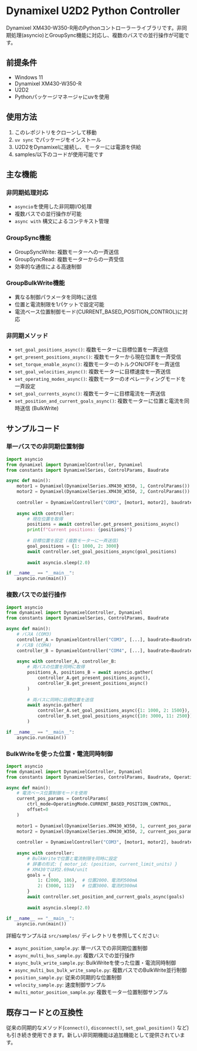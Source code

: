 # Dynamixel U2D2 Python Controller

Dynamixel XM430-W350-R用のPythonコントローラーライブラリです。非同期処理(asyncio)とGroupSync機能に対応し、複数のバスでの並行操作が可能です。

## 前提条件
- Windows 11
- Dynamixel XM430-W350-R
- U2D2
- Pythonパッケージマネージャにuvを使用

## 使用方法
1. このレポジトリをクローンして移動
2. `uv sync` でパッケージをインストール
3. U2D2をDynamixelに接続し、モーターには電源を供給
4. samples/以下のコードが使用可能です

## 主な機能

### 非同期処理対応
- `asyncio`を使用した非同期I/O処理
- 複数バスでの並行操作が可能
- `async with` 構文によるコンテキスト管理

### GroupSync機能
- GroupSyncWrite: 複数モーターへの一斉送信
- GroupSyncRead: 複数モーターからの一斉受信
- 効率的な通信による高速制御

### GroupBulkWrite機能
- 異なる制御パラメータを同時に送信
- 位置と電流制限を1パケットで設定可能
- 電流ベース位置制御モード(CURRENT_BASED_POSITION_CONTROL)に対応

### 非同期メソッド
- `set_goal_positions_async()`: 複数モーターに目標位置を一斉送信
- `get_present_positions_async()`: 複数モーターから現在位置を一斉受信
- `set_torque_enable_async()`: 複数モーターのトルクON/OFFを一斉送信
- `set_goal_velocities_async()`: 複数モーターに目標速度を一斉送信
- `set_operating_modes_async()`: 複数モーターのオペレーティングモードを一斉設定
- `set_goal_currents_async()`: 複数モーターに目標電流を一斉送信
- `set_position_and_current_goals_async()`: 複数モーターに位置と電流を同時送信 (BulkWrite)

## サンプルコード

### 単一バスでの非同期位置制御
```python
import asyncio
from dynamixel import DynamixelController, Dynamixel
from constants import DynamixelSeries, ControlParams, Baudrate

async def main():
    motor1 = Dynamixel(DynamixelSeries.XM430_W350, 1, ControlParams())
    motor2 = Dynamixel(DynamixelSeries.XM430_W350, 2, ControlParams())
    
    controller = DynamixelController("COM3", [motor1, motor2], baudrate=Baudrate.BAUD_57600)
    
    async with controller:
        # 現在位置を取得
        positions = await controller.get_present_positions_async()
        print(f"Current positions: {positions}")
        
        # 目標位置を設定 (複数モーターに一斉送信)
        goal_positions = {1: 1000, 2: 3000}
        await controller.set_goal_positions_async(goal_positions)
        
        await asyncio.sleep(2.0)

if __name__ == "__main__":
    asyncio.run(main())
```

### 複数バスでの並行操作
```python
import asyncio
from dynamixel import DynamixelController, Dynamixel
from constants import DynamixelSeries, ControlParams, Baudrate

async def main():
    # バスA (COM3)
    controller_A = DynamixelController("COM3", [...], baudrate=Baudrate.BAUD_57600)
    # バスB (COM4)
    controller_B = DynamixelController("COM4", [...], baudrate=Baudrate.BAUD_57600)
    
    async with controller_A, controller_B:
        # 両バスの位置を同時に取得
        positions_A, positions_B = await asyncio.gather(
            controller_A.get_present_positions_async(),
            controller_B.get_present_positions_async()
        )
        
        # 両バスに同時に目標位置を送信
        await asyncio.gather(
            controller_A.set_goal_positions_async({1: 1000, 2: 1500}),
            controller_B.set_goal_positions_async({10: 3000, 11: 2500})
        )

if __name__ == "__main__":
    asyncio.run(main())
```

### BulkWriteを使った位置・電流同時制御
```python
import asyncio
from dynamixel import DynamixelController, Dynamixel
from constants import DynamixelSeries, ControlParams, Baudrate, OperatingMode

async def main():
    # 電流ベース位置制御モードを使用
    current_pos_params = ControlParams(
        ctrl_mode=OperatingMode.CURRENT_BASED_POSITION_CONTROL,
        offset=0
    )
    
    motor1 = Dynamixel(DynamixelSeries.XM430_W350, 1, current_pos_params)
    motor2 = Dynamixel(DynamixelSeries.XM430_W350, 2, current_pos_params)
    
    controller = DynamixelController("COM3", [motor1, motor2], baudrate=Baudrate.BAUD_57600)
    
    async with controller:
        # BulkWriteで位置と電流制限を同時に設定
        # 辞書の形式: { motor_id: (position, current_limit_units) }
        # XM430では約2.69mA/unit
        goals = {
            1: (2000, 186),  # 位置2000、電流約500mA
            2: (3000, 112)   # 位置3000、電流約300mA
        }
        await controller.set_position_and_current_goals_async(goals)
        
        await asyncio.sleep(2.0)

if __name__ == "__main__":
    asyncio.run(main())
```

詳細なサンプルは `src/samples/` ディレクトリを参照してください:
- `async_position_sample.py`: 単一バスでの非同期位置制御
- `async_multi_bus_sample.py`: 複数バスでの並行操作
- `async_bulk_write_sample.py`: BulkWriteを使った位置・電流同時制御
- `async_multi_bus_bulk_write_sample.py`: 複数バスでのBulkWrite並行制御
- `position_sample.py`: 従来の同期的な位置制御
- `velocity_sample.py`: 速度制御サンプル
- `multi_motor_position_sample.py`: 複数モーター位置制御サンプル

## 既存コードとの互換性

従来の同期的なメソッド(`connect()`, `disconnect()`, `set_goal_position()` など)も引き続き使用できます。新しい非同期機能は追加機能として提供されています。
